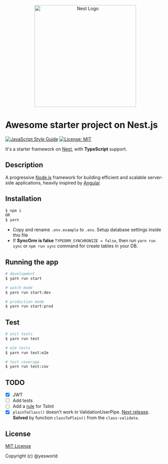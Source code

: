 <p align="center">
  <a href="http://nestjs.com/" target="blank"><img src="https://nestjs.com/img/logo_text.svg" width="320" alt="Nest Logo" /></a>
</p>

# Awesome starter project on Nest.js

[![JavaScript Style Guide](https://img.shields.io/badge/code_style-standard-brightgreen.svg)](https://standardjs.com)
[![License: MIT](https://img.shields.io/badge/License-MIT-blue.svg)](https://opensource.org/licenses/MIT)

It's a starter framework on [Nest](https://github.com/nestjs/nest), with **TypeScript** support.

## Description
A progressive <a href="http://nodejs.org" target="blank">Node.js</a> framework for building efficient and scalable server-side applications, heavily inspired by <a href="https://angular.io" target="blank">Angular</a>

## Installation

```bash
$ npm i
OR
$ yarn
```

- Copy and rename `.env.example` to `.env`. Setup database settings inside this file
- If **SyncOrm is false** `TYPEORM_SYNCHRONIZE = false`, then run `yarn run sync` or `npm run sync` command for create tables in your DB.

## Running the app

```bash
# development
$ yarn run start

# watch mode
$ yarn run start:dev

# production mode
$ yarn run start:prod
```

## Test

```bash
# unit tests
$ yarn run test

# e2e tests
$ yarn run test:e2e

# test coverage
$ yarn run test:cov
```

## TODO
* [x] JWT
* [ ] Add tests
* [ ] Add a [rule](https://github.com/marcuzy/tslint-origin-ordered-imports-rule) for Tslint
* [x] `plainToClass()` doesn't work in ValidationUserPipe. [Next release](https://github.com/typestack/class-transformer/issues/236). **Solved** by function `classToPlain()` from the `class-validate`.

## License

[MIT License](./LICENSE)

Copyright (c) @yesworld
